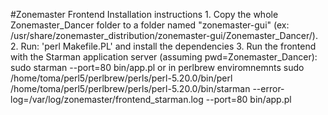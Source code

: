 #Zonemaster Frontend Installation instructions
	1. Copy the whole Zonemaster_Dancer folder to a folder named "zonemaster-gui" (ex: /usr/share/zonemaster_distribution/zonemaster-gui/Zonemaster_Dancer/).
	2. Run: 'perl Makefile.PL' and install the dependencies
	3. Run the frontend with the Starman application server (assuming pwd=Zonemaster_Dancer): 
		sudo starman --port=80 bin/app.pl
		or in perlbrew enviromnemnts
		sudo /home/toma/perl5/perlbrew/perls/perl-5.20.0/bin/perl /home/toma/perl5/perlbrew/perls/perl-5.20.0/bin/starman --error-log=/var/log/zonemaster/frontend_starman.log --port=80 bin/app.pl
